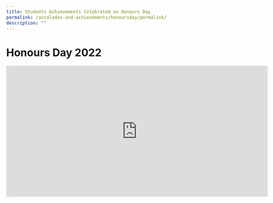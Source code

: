 ```yaml
---
title: Students Achievements Celebrated on Honours Day
permalink: /accolades-and-achievements/honoursday/permalink/
description: ""
---
```

Honours Day 2022
====


<iframe allowfullscreen="" allow="accelerometer; autoplay; clipboard-write; encrypted-media; gyroscope; picture-in-picture; web-share" frameborder="0" title="Qifa Honours Day 2022" src="https://www.youtube.com/embed/y1u1ogayMg4" height="350" width="700"></iframe>